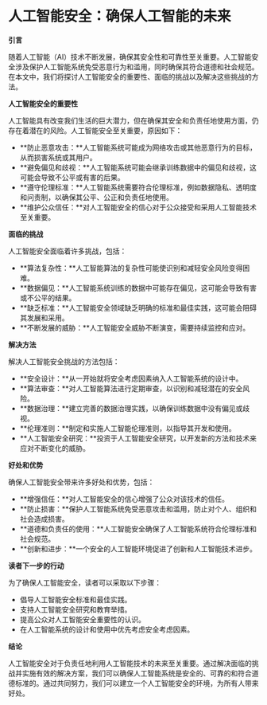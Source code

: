 # 人工智能安全：确保人工智能的未来

**引言**

随着人工智能（AI）技术不断发展，确保其安全性和可靠性至关重要。人工智能安全涉及保护人工智能系统免受恶意行为和滥用，同时确保其符合道德和社会规范。在本文中，我们将探讨人工智能安全的重要性、面临的挑战以及解决这些挑战的方法。

**人工智能安全的重要性**

人工智能具有改变我们生活的巨大潜力，但在确保其安全和负责任地使用方面，仍存在着潜在的风险。人工智能安全至关重要，原因如下：

* **防止恶意攻击：**人工智能系统可能成为网络攻击或其他恶意行为的目标，从而损害系统或其用户。
* **避免偏见和歧视：**人工智能系统可能会继承训练数据中的偏见和歧视，这可能会导致不公平或有害的后果。
* **遵守伦理标准：**人工智能系统需要符合伦理标准，例如数据隐私、透明度和问责制，以确保其公平、公正和负责任地使用。
* **维护公众信任：**对人工智能安全的信心对于公众接受和采用人工智能技术至关重要。

**面临的挑战**

人工智能安全面临着许多挑战，包括：

* **算法复杂性：**人工智能算法的复杂性可能使识别和减轻安全风险变得困难。
* **数据偏见：**人工智能系统训练的数据中可能存在偏见，这可能会导致有害或不公平的结果。
* **缺乏标准：**人工智能安全领域缺乏明确的标准和最佳实践，这可能会阻碍其发展和采用。
* **不断发展的威胁：**人工智能安全威胁不断演变，需要持续监控和应对。

**解决方法**

解决人工智能安全挑战的方法包括：

* **安全设计：**从一开始就将安全考虑因素纳入人工智能系统的设计中。
* **算法审查：**对人工智能算法进行定期审查，以识别和减轻潜在的安全风险。
* **数据治理：**建立完善的数据治理实践，以确保训练数据中没有偏见或歧视。
* **伦理准则：**制定和实施人工智能伦理准则，以指导其开发和使用。
* **人工智能安全研究：**投资于人工智能安全研究，以开发新的方法和技术来应对不断变化的威胁。

**好处和优势**

确保人工智能安全带来许多好处和优势，包括：

* **增强信任：**对人工智能安全的信心增强了公众对该技术的信任。
* **防止损害：**保护人工智能系统免受恶意攻击和滥用，防止对个人、组织和社会造成损害。
* **道德和负责任的使用：**人工智能安全确保了人工智能系统符合伦理标准和社会规范。
* **创新和进步：**一个安全的人工智能环境促进了创新和人工智能技术进步。

**读者下一步的行动**

为了确保人工智能安全，读者可以采取以下步骤：

* 倡导人工智能安全标准和最佳实践。
* 支持人工智能安全研究和教育举措。
* 提高公众对人工智能安全重要性的认识。
* 在人工智能系统的设计和使用中优先考虑安全考虑因素。

**结论**

人工智能安全对于负责任地利用人工智能技术的未来至关重要。通过解决面临的挑战并实施有效的解决方案，我们可以确保人工智能系统是安全的、可靠的和符合道德标准的。通过共同努力，我们可以建立一个人工智能安全的环境，为所有人带来好处。
